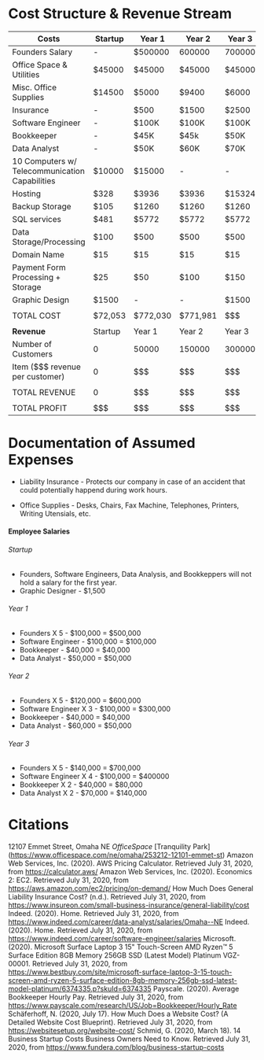 # Cost Structure & Revenue Stream


| Costs | Startup | Year 1 | Year 2 | Year 3 |
|---|---|---|---|---|
|Founders Salary | - | $500000 | 600000 | 700000|
|Office Space & Utilities | $45000 | $45000 | $45000 | $45000 |
|Misc. Office Supplies | $14500 | $5000 | $9400 | $6000 |
|Insurance | - | $500 | $1500 | $2500 |
|Software Engineer | - | $100K | $100K | $100K |
|Bookkeeper | - | $45K | $45k | $50K |
|Data Analyst | - | $50K | $60K | $70K |
|10 Computers w/ Telecommunication Capabilities | $10000 | $15000 | - | - |
|Hosting | $328 | $3936| $3936 | $15324 |
|Backup Storage | $105 | $1260 | $1260 | $1260 |
|SQL services | $481 | $5772 | $5772 | $5772 |
|Data Storage/Processing | $100| $500 | $500 | $500 |
|Domain Name | $15 | $15 | $15 | $15 |
|Payment Form Processing + Storage | $25 | $50 | $100 | $150 |
|Graphic Design | $1500 | - | - | $1500 |
| | | | | |
|TOTAL COST | $72,053 | $772,030 | $771,981| $$$ |
| | | | | |
| **Revenue** |Startup | Year 1 | Year 2 | Year 3 |
|Number of Customers | 0 | 50000 | 150000 | 300000 |
|Item ($$$ revenue per customer) | 0 | $$$ | $$$ | $$$ |
| | | | | |
| TOTAL REVENUE | 0 | $$$ | $$$ | $$$ |
| | | | | |
| TOTAL PROFIT | $$$ | $$$ | $$$ | $$$ |
# Documentation of Assumed Expenses

- Liability Insurance - Protects our company in case of an accident that could potentially happend during work hours.

- Office Supplies - Desks, Chairs, Fax Machine, Telephones, Printers, Writing Utensials, etc.

#### Employee Salaries
###### Startup
- Founders, Software Engineers, Data Analysis, and Bookkeppers will not hold a salary for the first year.
- Graphic Designer - $1,500
###### Year 1
- Founders X 5 - $100,000 = $500,000
- Software Engineer - $100,000 = $100,000
- Bookkeeper - $40,000 = $40,000
- Data Analyst - $50,000 = $50,000
###### Year 2
- Founders X 5 - $120,000 = $600,000
- Software Engineer X 3 - $100,000 = $300,000
- Bookkeeper - $40,000 = $40,000
- Data Analyst - $60,000 = $50,000
###### Year 3
- Founders X 5 - $140,000 = $700,000
- Software Engineer X 4 - $100,000 = $400000
- Bookkeeper X 2 - $40,000 = $80,000
- Data Analyst X 2 - $70,000 = $140,000
# Citations
12107 Emmet Street, Omaha NE *OfficeSpace* [Tranquility Park] (https://www.officespace.com/ne/omaha/253212-12101-emmet-st)
Amazon Web Services, Inc. (2020). AWS Pricing Calculator. Retrieved July 31, 2020, from https://calculator.aws/
Amazon Web Services, Inc. (2020). Economics 2: EC2. Retrieved July 31, 2020, from https://aws.amazon.com/ec2/pricing/on-demand/
How Much Does General Liability Insurance Cost? (n.d.). Retrieved July 31, 2020, from https://www.insureon.com/small-business-insurance/general-liability/cost
Indeed. (2020). Home. Retrieved July 31, 2020, from https://www.indeed.com/career/data-analyst/salaries/Omaha--NE
Indeed. (2020). Home. Retrieved July 31, 2020, from https://www.indeed.com/career/software-engineer/salaries
Microsoft. (2020). Microsoft Surface Laptop 3 15" Touch-Screen AMD Ryzen™ 5 Surface Edition 8GB Memory 256GB SSD (Latest Model) Platinum VGZ-00001. Retrieved July 31, 2020, from https://www.bestbuy.com/site/microsoft-surface-laptop-3-15-touch-screen-amd-ryzen-5-surface-edition-8gb-memory-256gb-ssd-latest-model-platinum/6374335.p?skuId=6374335
Payscale. (2020). Average Bookkeeper Hourly Pay. Retrieved July 31, 2020, from https://www.payscale.com/research/US/Job=Bookkeeper/Hourly_Rate
Schäferhoff, N. (2020, July 17). How Much Does a Website Cost? (A Detailed Website Cost Blueprint). Retrieved July 31, 2020, from https://websitesetup.org/website-cost/
Schmid, G. (2020, March 18). 14 Business Startup Costs Business Owners Need to Know. Retrieved July 31, 2020, from https://www.fundera.com/blog/business-startup-costs
